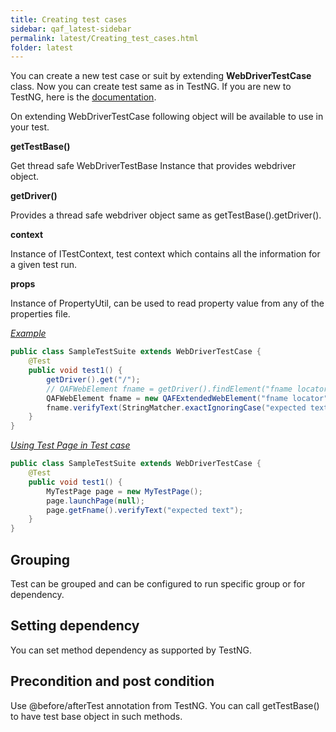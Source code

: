 ```yaml
---
title: Creating test cases
sidebar: qaf_latest-sidebar
permalink: latest/Creating_test_cases.html
folder: latest
---
```



You can create a new test case or suit by extending **WebDriverTestCase** class. Now you can create test same as in TestNG. If you are new to TestNG, here is the [documentation](http://testng.org/doc/documentation-main.html). 

On extending WebDriverTestCase following object will be available to use in your test.

<b>getTestBase()</b>

Get thread safe WebDriverTestBase Instance that provides webdriver object.

<b>getDriver()</b>

Provides a thread safe webdriver object same as getTestBase().getDriver().

<b>context</b>

Instance of ITestContext, test context which contains all the information for a given test run.

<b>props</b>

Instance of PropertyUtil, can be used to read property value from any of the properties file.

<i><u>Example</u></i>

```java
public class SampleTestSuite extends WebDriverTestCase {
    @Test
    public void test1() {
        getDriver().get("/");
        // QAFWebElement fname = getDriver().findElement("fname locator");
        QAFWebElement fname = new QAFExtendedWebElement("fname locator");
        fname.verifyText(StringMatcher.exactIgnoringCase("expected text"));
    }
}
```

<i><u>Using Test Page in Test case</u></i>

```java
public class SampleTestSuite extends WebDriverTestCase {
    @Test
    public void test1() {
        MyTestPage page = new MyTestPage();
        page.launchPage(null);
        page.getFname().verifyText("expected text");
    }
}
```

## Grouping

Test can be grouped and can be configured to run specific group or for dependency.

## Setting dependency

You can set method dependency as supported by TestNG.

## Precondition and post condition

Use @before/afterTest annotation from TestNG. You can call getTestBase() to have test base object in such methods.
